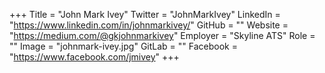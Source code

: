 +++
Title = "John Mark Ivey"
Twitter = "JohnMarkIvey"
LinkedIn = "https://www.linkedin.com/in/johnmarkivey/"
GitHub = ""
Website = "https://medium.com/@gkjohnmarkivey"
Employer = "Skyline ATS"
Role = ""
Image = "johnmark-ivey.jpg"
GitLab = ""
Facebook = "https://www.facebook.com/jmivey"
+++
